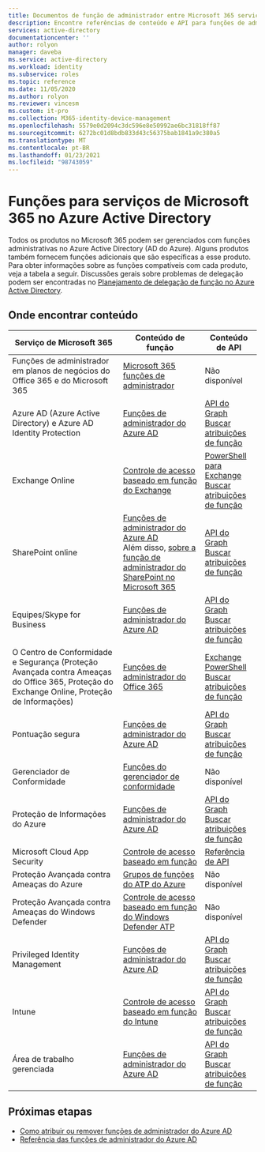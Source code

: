 ```yaml
---
title: Documentos de função de administrador entre Microsoft 365 serviços – Azure AD | Microsoft Docs
description: Encontre referências de conteúdo e API para funções de administrador para serviços de Microsoft 365 no Azure Active Directory
services: active-directory
documentationcenter: ''
author: rolyon
manager: daveba
ms.service: active-directory
ms.workload: identity
ms.subservice: roles
ms.topic: reference
ms.date: 11/05/2020
ms.author: rolyon
ms.reviewer: vincesm
ms.custom: it-pro
ms.collection: M365-identity-device-management
ms.openlocfilehash: 5579e0d2094c3dc596e8e50992ae6bc31818ff87
ms.sourcegitcommit: 6272bc01d8bdb833d43c56375bab1841a9c380a5
ms.translationtype: MT
ms.contentlocale: pt-BR
ms.lasthandoff: 01/23/2021
ms.locfileid: "98743059"
---
```

# <a name="roles-for-microsoft-365-services-in-azure-active-directory"></a>Funções para serviços de Microsoft 365 no Azure Active Directory

Todos os produtos no Microsoft 365 podem ser gerenciados com funções administrativas no Azure Active Directory (AD do Azure). Alguns produtos também fornecem funções adicionais que são específicas a esse produto. Para obter informações sobre as funções compatíveis com cada produto, veja a tabela a seguir. Discussões gerais sobre problemas de delegação podem ser encontradas no [Planejamento de delegação de função no Azure Active Directory](concept-delegation.md).

## <a name="where-to-find-content"></a>Onde encontrar conteúdo

Serviço de Microsoft 365 | Conteúdo de função | Conteúdo de API
---------------------- | ------------------ | -----------------
Funções de administrador em planos de negócios do Office 365 e do Microsoft 365 | [Microsoft 365 funções de administrador](/office365/admin/add-users/about-admin-roles?view=o365-worldwide&preserve-view=true) | Não disponível
Azure AD (Azure Active Directory) e Azure AD Identity Protection| [Funções de administrador do Azure AD](permissions-reference.md) | [API do Graph](/graph/api/overview?view=graph-rest-1.0&preserve-view=true&preserve-view=true)<br>[Buscar atribuições de função](/graph/api/directoryrole-list?view=graph-rest-1.0&preserve-view=true)
Exchange Online| [Controle de acesso baseado em função do Exchange](/exchange/understanding-role-based-access-control-exchange-2013-help) |  [PowerShell para Exchange](/powershell/module/exchange/role-based-access-control/add-managementroleentry?view=exchange-ps&preserve-view=true)<br>[Buscar atribuições de função](/powershell/module/exchange/role-based-access-control/get-rolegroup?view=exchange-ps&preserve-view=true)
SharePoint online | [Funções de administrador do Azure AD](permissions-reference.md)<br>Além disso, [sobre a função de administrador do SharePoint no Microsoft 365](/sharepoint/sharepoint-admin-role) | [API do Graph](/graph/api/overview?view=graph-rest-1.0&preserve-view=true)<br>[Buscar atribuições de função](/graph/api/directoryrole-list?view=graph-rest-1.0&preserve-view=true)
Equipes/Skype for Business | [Funções de administrador do Azure AD](permissions-reference.md) | [API do Graph](/graph/api/overview?view=graph-rest-1.0&preserve-view=true)<br>[Buscar atribuições de função](/graph/api/directoryrole-list?view=graph-rest-1.0&preserve-view=true)
O Centro de Conformidade e Segurança (Proteção Avançada contra Ameaças do Office 365, Proteção do Exchange Online, Proteção de Informações) | [Funções de administrador do Office 365](/office365/SecurityCompliance/permissions-in-the-security-and-compliance-center) | [Exchange PowerShell](/powershell/module/exchange/role-based-access-control/add-managementroleentry?view=exchange-ps&preserve-view=true)<br>[Buscar atribuições de função](/powershell/module/exchange/role-based-access-control/get-rolegroup?view=exchange-ps&preserve-view=true)
Pontuação segura | [Funções de administrador do Azure AD](permissions-reference.md) | [API do Graph](/graph/api/overview?view=graph-rest-1.0&preserve-view=true)<br>[Buscar atribuições de função](/graph/api/directoryrole-list?view=graph-rest-1.0&preserve-view=true)
Gerenciador de Conformidade | [Funções do gerenciador de conformidade](/office365/securitycompliance/meet-data-protection-and-regulatory-reqs-using-microsoft-cloud#permissions-and-role-based-access-control) | Não disponível
Proteção de Informações do Azure | [Funções de administrador do Azure AD](permissions-reference.md) | [API do Graph](/graph/api/overview?view=graph-rest-1.0&preserve-view=true)<br>[Buscar atribuições de função](/graph/api/directoryrole-list?view=graph-rest-1.0&preserve-view=true)
Microsoft Cloud App Security | [Controle de acesso baseado em função](/cloud-app-security/manage-admins) | [Referência de API](/cloud-app-security/api-tokens) 
Proteção Avançada contra Ameaças do Azure | [Grupos de funções do ATP do Azure](/azure-advanced-threat-protection/atp-role-groups) | Não disponível
Proteção Avançada contra Ameaças do Windows Defender | [Controle de acesso baseado em função do Windows Defender ATP](/windows/security/threat-protection/windows-defender-atp/rbac-windows-defender-advanced-threat-protection) | Não disponível
Privileged Identity Management | [Funções de administrador do Azure AD](permissions-reference.md) | [API do Graph](/graph/api/overview?view=graph-rest-1.0&preserve-view=true)<br>[Buscar atribuições de função](/graph/api/directoryrole-list?view=graph-rest-1.0&preserve-view=true)
Intune | [Controle de acesso baseado em função do Intune](/intune/role-based-access-control) | [API do Graph](/graph/api/resources/intune-rbac-conceptual?view=graph-rest-beta&preserve-view=true)<br>[Buscar atribuições de função](/graph/api/intune-rbac-roledefinition-list?view=graph-rest-beta&preserve-view=true)
Área de trabalho gerenciada | [Funções de administrador do Azure AD](permissions-reference.md) | [API do Graph](/graph/api/overview?view=graph-rest-1.0&preserve-view=true)<br>[Buscar atribuições de função](/graph/api/directoryrole-list?view=graph-rest-1.0&preserve-view=true)

## <a name="next-steps"></a>Próximas etapas

* [Como atribuir ou remover funções de administrador do Azure AD](manage-roles-portal.md)
* [Referência das funções de administrador do Azure AD](permissions-reference.md)
